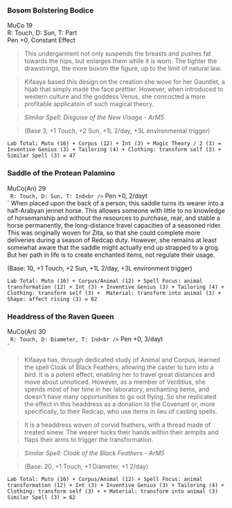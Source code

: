 ### Bosom Bolstering Bodice
MuCo 19<br />
R: Touch, D: Sun, T: Part<br />
Pen +0, Constant Effect<br />
>This undergarment not only suspends the breasts and pushes fat towards the hips, but enlarges them while it is worn. The tighter the drawstrings, the more buxom the figure, up to the limit of natural law.

>Kifaaya based this design on the creation she wove for her Gauntlet, a hijab that simply made the face prettier. However, when introduced to western culture and the goddess Venus, she concocted a more profitable applicatoin of such magical theory.

>*Similar Spell: Disguise of the New Visage - ArM5*
    
>(Base 3, +1 Touch, +2 Sun, +1L 2/day, +3L environmental trigger)

`Lab Total: Muto (16) + Corpus (12) + Int (3) + Magic Theory / 2 (3) = Inventive Genius (3) + Tailoring (4) + Clothing: transform self (3) + Similar Spell (3) = 47`<br />

### Saddle of the Protean Palamino
MuCo(An) 29<br />`
R: Touch, D: Sun, T: Ind<br />`
Pen +0, 2/dayt<br />`
When placed upon the back of a person, this saddle turns its wearer into a half-Arabyan jennet horse. This allowes someone with little to no knowledge of horsemanship and without the resources to purchase, rear, and stable a horse permanently, the long-distance travel capacities of a seasoned rider. This was originally woven for Zita, so that she could complete more deliveries during a season of Redcap duty. However, she remains at least somewhat aware that the saddle might actually end up strapped to a grog. But her path in life is to create enchanted items, not regulate their usage.
>
(Base: 10, +1 Touch, +2 Sun, +1L 2/day, +3L environment trigger)

`Lab Total: Muto (16) + Corpus/Animal (12) + Spell Focus: animal transformation (12) + Int (3) + Inventive Genius (3) + Tailoring (4) + Clothing: transform self (3) +  Material: transform into animal (3) + Shape: affect rising (3) = 62`


### Headdress of the Raven Queen
MuCo(An) 30<br />`
R: Touch, D: Diameter, T: Ind<br />`
Pen +0, 3/dayt<br />`
>Kifaaya has, through dedicated study of Animal and Corpus, learned the spell Cloak of Black Feathers, allowing the caster to turn into a bird. It is a potent effect, enabling her to travel great distances and move about unnoticed. However, as a member of Verditius, she spends most of her time in her laboratory, enchanting items, and doesn't have many opportunities to go out flying. So she replicated the effect in this headdress as a donation to the Covenant or, more specifically, to their Redcap, who use items in lieu of casting spells.

>It is a headdress woven of corvid feathers, with a thread made of treated sinew. The wearer tucks their hands within their armpits and flaps their arms to trigger the transformation.

>*Similar Spell: Cloak of the Black Feathers - ArM5*

>(Base: 20, +1 Touch, +1 Diameter, +1 2/day)

`Lab Total: Muto (16) + Corpus/Animal (12) + Spell Focus: animal transformation (12) + Int (3) + Inventive Genius (3) + Tailoring (4) + Clothing: transform self (3) + + Material: transform into animal (3) Similar Spell (3) = 62`
